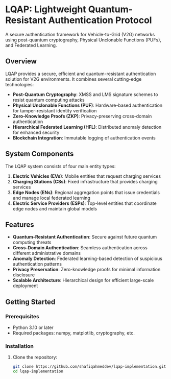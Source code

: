 # LQAP: Lightweight Quantum-Resistant Authentication Protocol

A secure authentication framework for Vehicle-to-Grid (V2G) networks using post-quantum cryptography, Physical Unclonable Functions (PUFs), and Federated Learning.

## Overview

LQAP provides a secure, efficient and quantum-resistant authentication solution for V2G environments. It combines several cutting-edge technologies:

- **Post-Quantum Cryptography**: XMSS and LMS signature schemes to resist quantum computing attacks
- **Physical Unclonable Functions (PUF)**: Hardware-based authentication for tamper-resistant identity verification
- **Zero-Knowledge Proofs (ZKP)**: Privacy-preserving cross-domain authentication
- **Hierarchical Federated Learning (HFL)**: Distributed anomaly detection for enhanced security
- **Blockchain Integration**: Immutable logging of authentication events

## System Components

The LQAP system consists of four main entity types:

1. **Electric Vehicles (EVs)**: Mobile entities that request charging services
2. **Charging Stations (CSs)**: Fixed infrastructure that provides charging services
3. **Edge Nodes (ENs)**: Regional aggregation points that issue credentials and manage local federated learning
4. **Electric Service Providers (ESPs)**: Top-level entities that coordinate edge nodes and maintain global models

## Features

- **Quantum-Resistant Authentication**: Secure against future quantum computing threats
- **Cross-Domain Authentication**: Seamless authentication across different administrative domains
- **Anomaly Detection**: Federated learning-based detection of suspicious authentication patterns
- **Privacy Preservation**: Zero-knowledge proofs for minimal information disclosure
- **Scalable Architecture**: Hierarchical design for efficient large-scale deployment

## Getting Started

### Prerequisites

- Python 3.10 or later
- Required packages: numpy, matplotlib, cryptography, etc.

### Installation

1. Clone the repository:
   ```bash
   git clone https://github.com/shafiqahmeddev/lqap-implementation.git
   cd lqap-implementation